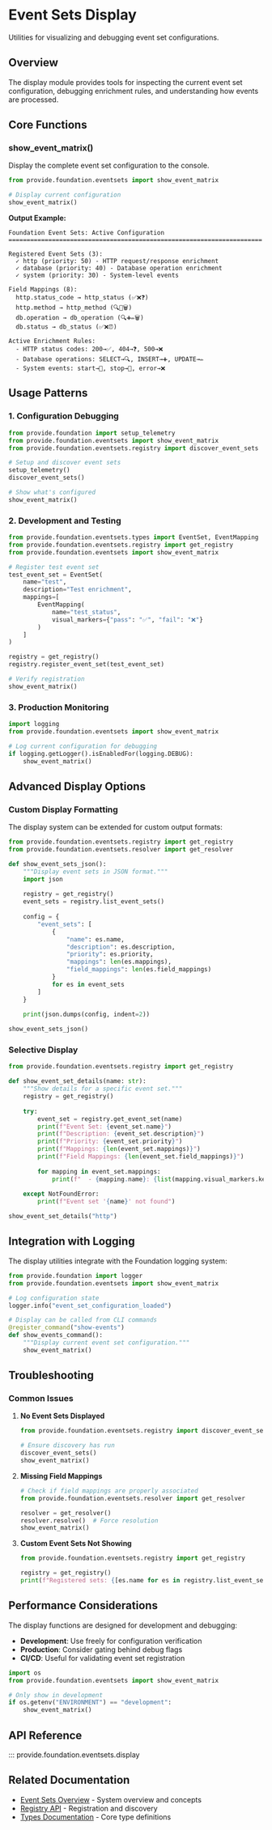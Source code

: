 # Event Sets Display

Utilities for visualizing and debugging event set configurations.

## Overview

The display module provides tools for inspecting the current event set configuration, debugging enrichment rules, and understanding how events are processed.

## Core Functions

### show_event_matrix()

Display the complete event set configuration to the console.

```python
from provide.foundation.eventsets import show_event_matrix

# Display current configuration
show_event_matrix()
```

**Output Example:**
```
Foundation Event Sets: Active Configuration
======================================================================

Registered Event Sets (3):
  ✓ http (priority: 50) - HTTP request/response enrichment
  ✓ database (priority: 40) - Database operation enrichment  
  ✓ system (priority: 30) - System-level events

Field Mappings (8):
  http.status_code → http_status (✅❌❓)
  http.method → http_method (🔍📝🗑️)
  db.operation → db_operation (🔍➕✏️🗑️)
  db.status → db_status (✅❌⏰)
  
Active Enrichment Rules:
  - HTTP status codes: 200→✅, 404→❓, 500→❌
  - Database operations: SELECT→🔍, INSERT→➕, UPDATE→✏️
  - System events: start→🚀, stop→🛑, error→❌
```

## Usage Patterns

### 1. Configuration Debugging

```python
from provide.foundation import setup_telemetry
from provide.foundation.eventsets import show_event_matrix
from provide.foundation.eventsets.registry import discover_event_sets

# Setup and discover event sets
setup_telemetry()
discover_event_sets()

# Show what's configured
show_event_matrix()
```

### 2. Development and Testing

```python
from provide.foundation.eventsets.types import EventSet, EventMapping
from provide.foundation.eventsets.registry import get_registry
from provide.foundation.eventsets import show_event_matrix

# Register test event set
test_event_set = EventSet(
    name="test",
    description="Test enrichment",
    mappings=[
        EventMapping(
            name="test_status", 
            visual_markers={"pass": "✅", "fail": "❌"}
        )
    ]
)

registry = get_registry()
registry.register_event_set(test_event_set)

# Verify registration
show_event_matrix()
```

### 3. Production Monitoring

```python
import logging
from provide.foundation.eventsets import show_event_matrix

# Log current configuration for debugging
if logging.getLogger().isEnabledFor(logging.DEBUG):
    show_event_matrix()
```

## Advanced Display Options

### Custom Display Formatting

The display system can be extended for custom output formats:

```python
from provide.foundation.eventsets.registry import get_registry
from provide.foundation.eventsets.resolver import get_resolver

def show_event_sets_json():
    """Display event sets in JSON format."""
    import json
    
    registry = get_registry()
    event_sets = registry.list_event_sets()
    
    config = {
        "event_sets": [
            {
                "name": es.name,
                "description": es.description,
                "priority": es.priority,
                "mappings": len(es.mappings),
                "field_mappings": len(es.field_mappings)
            }
            for es in event_sets
        ]
    }
    
    print(json.dumps(config, indent=2))

show_event_sets_json()
```

### Selective Display

```python
from provide.foundation.eventsets.registry import get_registry

def show_event_set_details(name: str):
    """Show details for a specific event set."""
    registry = get_registry()
    
    try:
        event_set = registry.get_event_set(name)
        print(f"Event Set: {event_set.name}")
        print(f"Description: {event_set.description}")
        print(f"Priority: {event_set.priority}")
        print(f"Mappings: {len(event_set.mappings)}")
        print(f"Field Mappings: {len(event_set.field_mappings)}")
        
        for mapping in event_set.mappings:
            print(f"  - {mapping.name}: {list(mapping.visual_markers.keys())}")
            
    except NotFoundError:
        print(f"Event set '{name}' not found")

show_event_set_details("http")
```

## Integration with Logging

The display utilities integrate with the Foundation logging system:

```python
from provide.foundation import logger
from provide.foundation.eventsets import show_event_matrix

# Log configuration state
logger.info("event_set_configuration_loaded")

# Display can be called from CLI commands
@register_command("show-events")
def show_events_command():
    """Display current event set configuration."""
    show_event_matrix()
```

## Troubleshooting

### Common Issues

1. **No Event Sets Displayed**
   ```python
   from provide.foundation.eventsets.registry import discover_event_sets
   
   # Ensure discovery has run
   discover_event_sets()
   show_event_matrix()
   ```

2. **Missing Field Mappings**
   ```python
   # Check if field mappings are properly associated
   from provide.foundation.eventsets.resolver import get_resolver
   
   resolver = get_resolver()
   resolver.resolve()  # Force resolution
   show_event_matrix()
   ```

3. **Custom Event Sets Not Showing**
   ```python
   from provide.foundation.eventsets.registry import get_registry
   
   registry = get_registry()
   print(f"Registered sets: {[es.name for es in registry.list_event_sets()]}")
   ```

## Performance Considerations

The display functions are designed for development and debugging:

- **Development**: Use freely for configuration verification
- **Production**: Consider gating behind debug flags
- **CI/CD**: Useful for validating event set registration

```python
import os
from provide.foundation.eventsets import show_event_matrix

# Only show in development
if os.getenv("ENVIRONMENT") == "development":
    show_event_matrix()
```

## API Reference

::: provide.foundation.eventsets.display

## Related Documentation

- [Event Sets Overview](api-index.md) - System overview and concepts
- [Registry API](api-registry.md) - Registration and discovery
- [Types Documentation](api-types.md) - Core type definitions